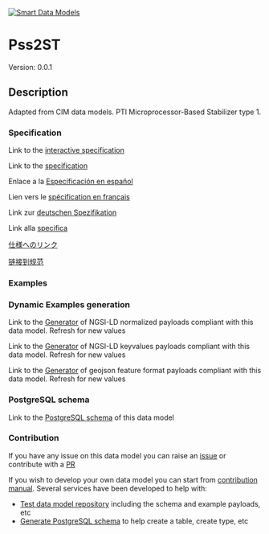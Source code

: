 [![Smart Data Models](https://smartdatamodels.org/wp-content/uploads/2022/01/SmartDataModels_logo.png "Logo")](https://smartdatamodels.org)
# Pss2ST
Version: 0.0.1

## Description 

Adapted from CIM data models. PTI Microprocessor-Based Stabilizer type 1.
### Specification

Link to the [interactive specification](https://swagger.lab.fiware.org/?url=https://smart-data-models.github.io/dataModel.EnergyCIM/Pss2ST/swagger.yaml)

Link to the [specification](https://github.com/smart-data-models/dataModel.EnergyCIM/blob/master/Pss2ST/doc/spec.md)

Enlace a la [Especificación en español](https://github.com/smart-data-models/dataModel.EnergyCIM/blob/master/Pss2ST/doc/spec_ES.md)

Lien vers le [spécification en français](https://github.com/smart-data-models/dataModel.EnergyCIM/blob/master/Pss2ST/doc/spec_FR.md)

Link zur [deutschen Spezifikation](https://github.com/smart-data-models/dataModel.EnergyCIM/blob/master/Pss2ST/doc/spec_DE.md)

Link alla [specifica](https://github.com/smart-data-models/dataModel.EnergyCIM/blob/master/Pss2ST/doc/spec_IT.md)

[仕様へのリンク](https://github.com/smart-data-models/dataModel.EnergyCIM/blob/master/Pss2ST/doc/spec_JA.md)

[链接到规范](https://github.com/smart-data-models/dataModel.EnergyCIM/blob/master/Pss2ST/doc/spec_ZH.md)
### Examples
### Dynamic Examples generation

Link to the [Generator](https://smartdatamodels.org/extra/ngsi-ld_generator.php?schemaUrl=https://raw.githubusercontent.com/smart-data-models/dataModel.EnergyCIM/master/Pss2ST/schema.json&email=info@smartdatamodels.org) of NGSI-LD normalized payloads compliant with this data model. Refresh for new values

Link to the [Generator](https://smartdatamodels.org/extra/ngsi-ld_generator_keyvalues.php?schemaUrl=https://raw.githubusercontent.com/smart-data-models/dataModel.EnergyCIM/master/Pss2ST/schema.json&email=info@smartdatamodels.org) of NGSI-LD keyvalues payloads compliant with this data model. Refresh for new values

Link to the [Generator](https://smartdatamodels.org/extra/geojson_features_generator.php?schemaUrl=https://raw.githubusercontent.com/smart-data-models/dataModel.EnergyCIM/master/Pss2ST/schema.json&email=info@smartdatamodels.org) of geojson feature format payloads compliant with this data model. Refresh for new values
### PostgreSQL schema

Link to the [PostgreSQL schema](https://smart-data-models.github.io/dataModel.EnergyCIM/Pss2ST/schema.sql) of this data model
### Contribution

 If you have any issue on this data model you can raise an [issue](https://github.com/smart-data-models/dataModel.EnergyCIM/issues)  or contribute with a [PR](https://github.com/smart-data-models/dataModel.EnergyCIM/pulls)

 If you wish to develop your own data model you can start from [contribution manual](https://bit.ly/contribution_manual). Several services have been developed to help with: 
 - [Test data model repository](https://smartdatamodels.org/index.php/data-models-contribution-api/) including the schema and example payloads, etc
 - [Generate PostgreSQL schema](https://smartdatamodels.org/index.php/sql-service/) to help create a table, create type, etc